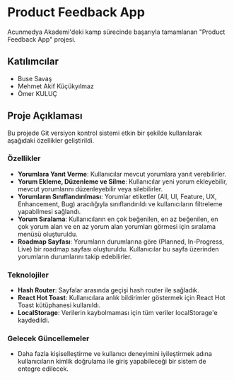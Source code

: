 # Product Feedback App

Acunmedya Akademi'deki kamp sürecinde başarıyla tamamlanan "Product Feedback App" projesi.

## Katılımcılar

- Buse Savaş
- Mehmet Akif Küçükyılmaz
- Ömer KULUÇ

## Proje Açıklaması

Bu projede Git versiyon kontrol sistemi etkin bir şekilde kullanılarak aşağıdaki özellikler geliştirildi.

### Özellikler

- **Yorumlara Yanıt Verme**: Kullanıcılar mevcut yorumlara yanıt verebilirler.
- **Yorum Ekleme, Düzenleme ve Silme**: Kullanıcılar yeni yorum ekleyebilir, mevcut yorumlarını düzenleyebilir veya silebilirler.
- **Yorumların Sınıflandırılması**: Yorumlar etiketler (All, UI, Feature, UX, Enhancement, Bug) aracılığıyla sınıflandırıldı ve kullanıcıların filtreleme yapabilmesi sağlandı.
- **Yorum Sıralama**: Kullanıcıların en çok beğenilen, en az beğenilen, en çok yorum alan ve en az yorum alan yorumları görmesi için sıralama menüsü oluşturuldu.
- **Roadmap Sayfası**: Yorumların durumlarına göre (Planned, In-Progress, Live) bir roadmap sayfası oluşturuldu. Kullanıcılar bu sayfa üzerinden yorumların durumlarını takip edebilirler.

### Teknolojiler

- **Hash Router**: Sayfalar arasında geçişi hash router ile sağladık.
- **React Hot Toast**: Kullanıcılara anlık bildirimler göstermek için React Hot Toast kütüphanesi kullanıldı.
- **LocalStorage**: Verilerin kaybolmaması için tüm veriler localStorage'e kaydedildi.

### Gelecek Güncellemeler

- Daha fazla kişiselleştirme ve kullanıcı deneyimini iyileştirmek adına kullanıcıların kimlik doğrulama ile giriş yapabileceği bir sistem de entegre edilecek.
